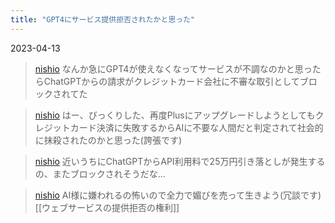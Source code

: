 ```yaml
---
title: "GPT4にサービス提供拒否されたかと思った"
---
```


2023-04-13
> [nishio](https://twitter.com/nishio/status/1646398496516509699) なんか急にGPT4が使えなくなってサービスが不調なのかと思ったらChatGPTからの請求がクレジットカード会社に不審な取引としてブロックされてた

> [nishio](https://twitter.com/nishio/status/1646399189293871104) はー、びっくりした、再度Plusにアップグレードしようとしてもクレジットカード決済に失敗するからAIに不要な人間だと判定されて社会的に抹殺されたのかと思った(誇張です)

> [nishio](https://twitter.com/nishio/status/1646399929190088704) 近いうちにChatGPTからAPI利用料で25万円引き落としが発生するの、またブロックされそうだな…

> [nishio](https://twitter.com/nishio/status/1646402266788958208) AI様に嫌われるの怖いので全力で媚びを売って生きよう(冗談です)
>  [[ウェブサービスの提供拒否の権利]]
